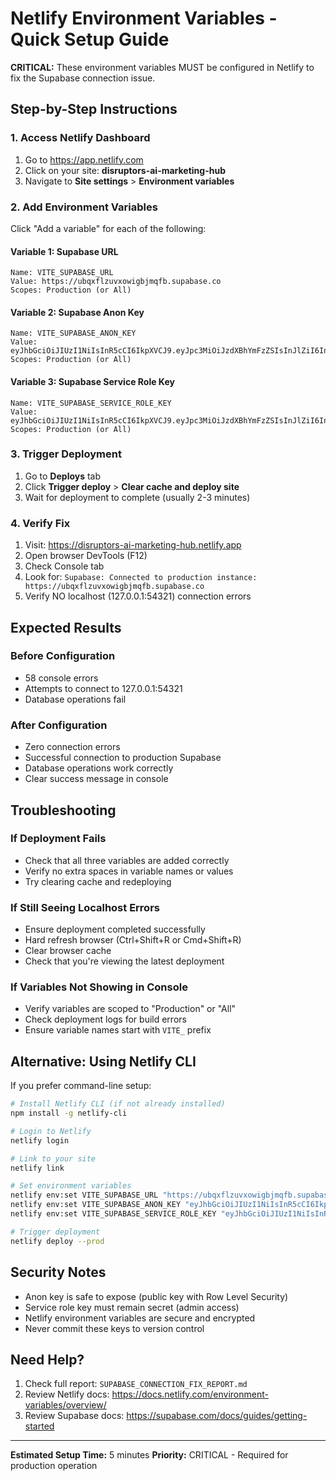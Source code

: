 # Netlify Environment Variables - Quick Setup Guide

**CRITICAL:** These environment variables MUST be configured in Netlify to fix the Supabase connection issue.

## Step-by-Step Instructions

### 1. Access Netlify Dashboard
1. Go to https://app.netlify.com
2. Click on your site: **disruptors-ai-marketing-hub**
3. Navigate to **Site settings** > **Environment variables**

### 2. Add Environment Variables

Click "Add a variable" for each of the following:

#### Variable 1: Supabase URL
```
Name: VITE_SUPABASE_URL
Value: https://ubqxflzuvxowigbjmqfb.supabase.co
Scopes: Production (or All)
```

#### Variable 2: Supabase Anon Key
```
Name: VITE_SUPABASE_ANON_KEY
Value: eyJhbGciOiJIUzI1NiIsInR5cCI6IkpXVCJ9.eyJpc3MiOiJzdXBhYmFzZSIsInJlZiI6InVicXhmbHp1dnhvd2lnYmptcWZiIiwicm9sZSI6ImFub24iLCJpYXQiOjE3NTg1MTI0MzgsImV4cCI6MjA3NDA4ODQzOH0.2M0ThAiGxG7eEIiS6P8ItrUzigBlFYiHhvxONRa99XE
Scopes: Production (or All)
```

#### Variable 3: Supabase Service Role Key
```
Name: VITE_SUPABASE_SERVICE_ROLE_KEY
Value: eyJhbGciOiJIUzI1NiIsInR5cCI6IkpXVCJ9.eyJpc3MiOiJzdXBhYmFzZSIsInJlZiI6InVicXhmbHp1dnhvd2lnYmptcWZiIiwicm9sZSI6InNlcnZpY2Vfcm9sZSIsImlhdCI6MTc1ODUxMjQzOCwiZXhwIjoyMDc0MDg4NDM4fQ.FnhnaAxWjMo41M7Gmm_bXFXZuegzW5HfitvB1APNDDk
Scopes: Production (or All)
```

### 3. Trigger Deployment
1. Go to **Deploys** tab
2. Click **Trigger deploy** > **Clear cache and deploy site**
3. Wait for deployment to complete (usually 2-3 minutes)

### 4. Verify Fix
1. Visit: https://disruptors-ai-marketing-hub.netlify.app
2. Open browser DevTools (F12)
3. Check Console tab
4. Look for: `Supabase: Connected to production instance: https://ubqxflzuvxowigbjmqfb.supabase.co`
5. Verify NO localhost (127.0.0.1:54321) connection errors

## Expected Results

### Before Configuration
- 58 console errors
- Attempts to connect to 127.0.0.1:54321
- Database operations fail

### After Configuration
- Zero connection errors
- Successful connection to production Supabase
- Database operations work correctly
- Clear success message in console

## Troubleshooting

### If Deployment Fails
- Check that all three variables are added correctly
- Verify no extra spaces in variable names or values
- Try clearing cache and redeploying

### If Still Seeing Localhost Errors
- Ensure deployment completed successfully
- Hard refresh browser (Ctrl+Shift+R or Cmd+Shift+R)
- Clear browser cache
- Check that you're viewing the latest deployment

### If Variables Not Showing in Console
- Verify variables are scoped to "Production" or "All"
- Check deployment logs for build errors
- Ensure variable names start with `VITE_` prefix

## Alternative: Using Netlify CLI

If you prefer command-line setup:

```bash
# Install Netlify CLI (if not already installed)
npm install -g netlify-cli

# Login to Netlify
netlify login

# Link to your site
netlify link

# Set environment variables
netlify env:set VITE_SUPABASE_URL "https://ubqxflzuvxowigbjmqfb.supabase.co"
netlify env:set VITE_SUPABASE_ANON_KEY "eyJhbGciOiJIUzI1NiIsInR5cCI6IkpXVCJ9.eyJpc3MiOiJzdXBhYmFzZSIsInJlZiI6InVicXhmbHp1dnhvd2lnYmptcWZiIiwicm9sZSI6ImFub24iLCJpYXQiOjE3NTg1MTI0MzgsImV4cCI6MjA3NDA4ODQzOH0.2M0ThAiGxG7eEIiS6P8ItrUzigBlFYiHhvxONRa99XE"
netlify env:set VITE_SUPABASE_SERVICE_ROLE_KEY "eyJhbGciOiJIUzI1NiIsInR5cCI6IkpXVCJ9.eyJpc3MiOiJzdXBhYmFzZSIsInJlZiI6InVicXhmbHp1dnhvd2lnYmptcWZiIiwicm9sZSI6InNlcnZpY2Vfcm9sZSIsImlhdCI6MTc1ODUxMjQzOCwiZXhwIjoyMDc0MDg4NDM4fQ.FnhnaAxWjMo41M7Gmm_bXFXZuegzW5HfitvB1APNDDk"

# Trigger deployment
netlify deploy --prod
```

## Security Notes

- Anon key is safe to expose (public key with Row Level Security)
- Service role key must remain secret (admin access)
- Netlify environment variables are secure and encrypted
- Never commit these keys to version control

## Need Help?

1. Check full report: `SUPABASE_CONNECTION_FIX_REPORT.md`
2. Review Netlify docs: https://docs.netlify.com/environment-variables/overview/
3. Review Supabase docs: https://supabase.com/docs/guides/getting-started

---

**Estimated Setup Time:** 5 minutes
**Priority:** CRITICAL - Required for production operation